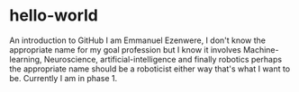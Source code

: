 # hello-world
An introduction to GitHub
I am Emmanuel Ezenwere, I don't know the appropriate name for my goal profession but I know it involves Machine-learning, Neuroscience, artificial-intelligence and finally robotics perhaps the appropriate name should be a roboticist either way that's what I want to be. Currently I am in phase 1.
